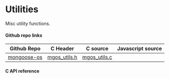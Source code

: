 
# Utilities

Misc utility functions.
 
#### Github repo links
| Github Repo | C Header | C source  | Javascript source |
| ----------- | -------- | --------  | ----------------- |
| [mongoose-os](https://github.com/cesanta/mongoose-os/tree/master/fw)  | [mgos_utils.h](https://github.com/cesanta/mongoose-os/tree/master/fw/include/mgos_utils.h) | [mgos_utils.c](https://github.com/cesanta/mongoose-os/tree/master/fw/src/mgos_utils.c) |          |

#### C API reference
